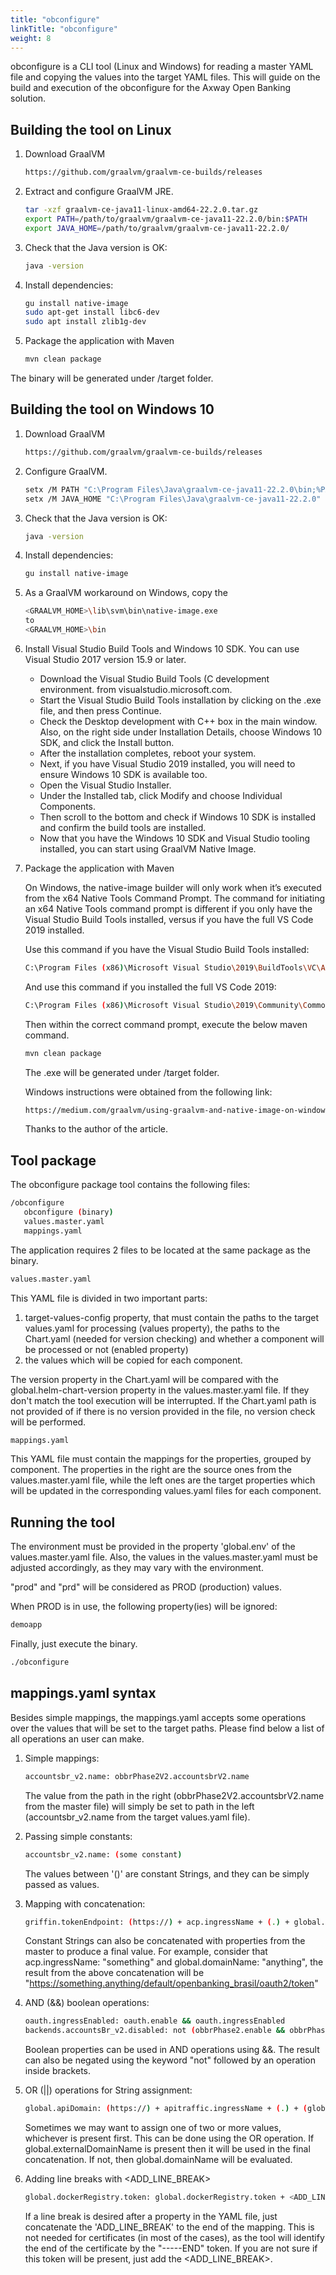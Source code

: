```yaml
---
title: "obconfigure"
linkTitle: "obconfigure"
weight: 8
---
```

obconfigure is a CLI tool (Linux and Windows) for reading a master YAML file and copying the values into the target YAML files.
This will guide on the build and execution of the obconfigure for the Axway Open Banking solution.

## Building the tool on Linux

1. Download GraalVM

   ```bash
   https://github.com/graalvm/graalvm-ce-builds/releases
   ```

2. Extract and configure GraalVM JRE.

   ```bash
   tar -xzf graalvm-ce-java11-linux-amd64-22.2.0.tar.gz
   export PATH=/path/to/graalvm/graalvm-ce-java11-22.2.0/bin:$PATH
   export JAVA_HOME=/path/to/graalvm/graalvm-ce-java11-22.2.0/
   ```

3. Check that the Java version is OK:

   ```bash
   java -version
   ```

4. Install dependencies:

   ```bash
   gu install native-image
   sudo apt-get install libc6-dev
   sudo apt install zlib1g-dev
   ```

5. Package the application with Maven

   ```bash
   mvn clean package
   ```

The binary will be generated under /target folder.

## Building the tool on Windows 10

1. Download GraalVM

   ```bash
   https://github.com/graalvm/graalvm-ce-builds/releases
   ```

2. Configure GraalVM.

   ```bash
   setx /M PATH "C:\Program Files\Java\graalvm-ce-java11-22.2.0\bin;%PATH%"
   setx /M JAVA_HOME "C:\Program Files\Java\graalvm-ce-java11-22.2.0"
   ```

3. Check that the Java version is OK:

   ```bash
   java -version
   ```

4. Install dependencies:

   ```bash
   gu install native-image
   ```

5. As a GraalVM workaround on Windows, copy the

   ```bash
   <GRAALVM_HOME>\lib\svm\bin\native-image.exe
   to
   <GRAALVM_HOME>\bin
   ```

6. Install Visual Studio Build Tools and Windows 10 SDK. You can use Visual Studio 2017 version 15.9 or later.

   * Download the Visual Studio Build Tools (C development environment. from visualstudio.microsoft.com.
   * Start the Visual Studio Build Tools installation by clicking on the .exe file, and then press Continue.
   * Check the Desktop development with C++ box in the main window. Also, on the right side under Installation Details, choose Windows 10 SDK, and click the Install button.
   * After the installation completes, reboot your system.
   * Next, if you have Visual Studio 2019 installed, you will need to ensure Windows 10 SDK is available too.
   * Open the Visual Studio Installer.
   * Under the Installed tab, click Modify and choose Individual Components.
   * Then scroll to the bottom and check if Windows 10 SDK is installed and confirm the build tools are installed.
   * Now that you have the Windows 10 SDK and Visual Studio tooling installed, you can start using GraalVM Native Image.

7. Package the application with Maven

   On Windows, the native-image builder will only work when it’s executed from the x64 Native Tools Command Prompt.
   The command for initiating an x64 Native Tools command prompt is different if you only have the Visual Studio Build Tools installed, versus if you have the full VS Code 2019 installed.
      
   Use this command if you have the Visual Studio Build Tools installed:
      
   ```bash
   C:\Program Files (x86)\Microsoft Visual Studio\2019\BuildTools\VC\Auxiliary\Build\vcvars64.bat
   ```
      
   And use this command if you installed the full VS Code 2019:
      
   ```bash
   C:\Program Files (x86)\Microsoft Visual Studio\2019\Community\Common7\Tools\vcvars64.bat
   ```
      
   Then within the correct command prompt, execute the below maven command.
      
   ```bash
   mvn clean package
   ```
      
   The .exe will be generated under /target folder.
      
   Windows instructions were obtained from the following link:
      
   ```bash
   https://medium.com/graalvm/using-graalvm-and-native-image-on-windows-10-9954dc071311
   ```
      
   Thanks to the author of the article.

## Tool package

The obconfigure package tool contains the following files:

```bash
/obconfigure  
   obconfigure (binary) 
   values.master.yaml  
   mappings.yaml
```

The application requires 2 files to be located at the same package as the binary.

```bash
values.master.yaml
```

This YAML file is divided in two important parts:

1. target-values-config property, that must contain the paths to the target values.yaml for processing (values
   property), the paths to the Chart.yaml (needed for version checking) and whether a component will be processed or not (enabled property)
2. the values which will be copied for each component.

The version property in the Chart.yaml will be compared with the global.helm-chart-version property in the
values.master.yaml file. If they don't match the tool execution will be interrupted. If the Chart.yaml path is not
provided of if there is no version provided in the file, no version check will be performed.

```bash
mappings.yaml
```

This YAML file must contain the mappings for the properties, grouped by component. The properties in the right are
the source ones from the values.master.yaml file, while the left ones are the target properties which will be
updated in the corresponding values.yaml files for each component.

## Running the tool

The environment must be provided in the property 'global.env' of the values.master.yaml file. Also, the values in the
values.master.yaml must be adjusted accordingly, as they may vary with the environment.

"prod" and "prd" will be considered as PROD (production) values.

When PROD is in use, the following property(ies) will be ignored:

```bash
demoapp
```

Finally, just execute the binary.

```bash
./obconfigure
```

## mappings.yaml syntax

Besides simple mappings, the mappings.yaml accepts some operations over the values that will be set to the target
paths. Please find below a list of all operations an user can make.

1. Simple mappings:

   ```bash
   accountsbr_v2.name: obbrPhase2V2.accountsbrV2.name
   ```

   The value from the path in the right (obbrPhase2V2.accountsbrV2.name from the master file) will simply be set to
   path in the left (accountsbr_v2.name from the target values.yaml file).

2. Passing simple constants:

   ```bash
   accountsbr_v2.name: (some constant)
   ```

   The values between '()' are constant Strings, and they can be simply passed as values.

3. Mapping with concatenation:

   ```bash
   griffin.tokenEndpoint: (https://) + acp.ingressName + (.) + global.domainName + (/default/openbanking_brasil/oauth2/token)
   ```
      
   Constant Strings can also be concatenated with properties from the master to produce a
   final value. For example, consider that acp.ingressName: "something" and global.domainName: "anything", the result
   from the above concatenation will be "https://something.anything/default/openbanking_brasil/oauth2/token"

4. AND (&&) boolean operations:

   ```bash
   oauth.ingressEnabled: oauth.enable && oauth.ingressEnabled
   backends.accountsBr_v2.disabled: not (obbrPhase2.enable && obbrPhase2.accountsbr.enable)
   ```
      
   Boolean properties can be used in AND operations using &&. The result can also be negated using the keyword "not"
   followed by an operation inside brackets.

5. OR (||) operations for String assignment:

   ```bash
   global.apiDomain: (https://) + apitraffic.ingressName + (.) + (global.externalDomainName || global.domainName)
   ```
      
   Sometimes we may want to assign one of two or more values, whichever is present first. This can be done using the OR
   operation. If global.externalDomainName is present then it will be used in the final concatenation. If not, then
   global.domainName will be evaluated.

6. Adding line breaks with <ADD_LINE_BREAK>

   ```bash
   global.dockerRegistry.token: global.dockerRegistry.token + <ADD_LINE_BREAK>
   ```
      
   If a line break is desired after a property in the YAML file, just concatenate the 'ADD_LINE_BREAK' to the end of
   the mapping. This is not needed for certificates (in most of the cases), as the tool will identify the end of the
   certificate by the "-----END" token. If you are not sure if this token will be present, just add the <ADD_LINE_BREAK>.
